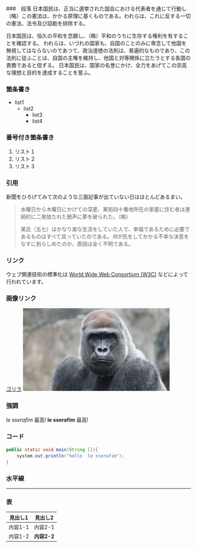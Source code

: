 ###　段落 
日本国民は、正当に選挙された国会における代表者を通じて行動し（略）この憲法は、かかる原理に基くものである。われらは、これに反する一切の憲法、法令及び詔勅を排除する。

日本国民は、恒久の平和を念願し、（略）平和のうちに生存する権利を有することを確認する。
われらは、いづれの国家も、自国のことのみに専念して他国を無視してはならないのであつて、政治道徳の法則は、普遍的なものであり、この法則に従ふことは、自国の主権を維持し、他国と対等関係に立たうとする各国の責務であると信ずる。
日本国民は、国家の名誉にかけ、全力をあげてこの崇高な理想と目的を達成することを誓ふ。


### 箇条書き
- list1
    - list2
        - list3
        - list4

### 番号付き箇条書き
1. リスト１
2. リスト２
3. リスト３

### 引用
新聞をひろげてみて次のような三面記事が出ていない日はほとんどあるまい。

> 水曜日から木曜日にかけての深更、某街四十番地所在の家屋に住む者は連続的に二発放たれた銃声に夢を破られた。（略）
> 
> 某氏（五七）はかなり楽な生活をしていた人で、幸福であるために必要であるものはすべて具っていたのである。*何が*氏をしてかかる不幸な決意をなすに到らしめたのか、原因は全く不明である。

### リンク
ウェブ関連技術の標準化は [World Wide Web Consortium (W3C)](http://www.w3.org/) などによって行われています。

### 画像リンク
[ゴリラ](images/00.jpg)
![ゴリラ](images/00.jpg)

### 強調

*le sserafim* 最高!
**le sserafim** 最高!

### コード
```java
public static void main(String []){
    system.out.println("hello  le sserafim");
}
```

### 水平線
***


### 表
|見出し1|見出し2 |
| -- | -- |
| 内容1-1 | 内容2-1|
| 内容1-2 | **内容2-2**|